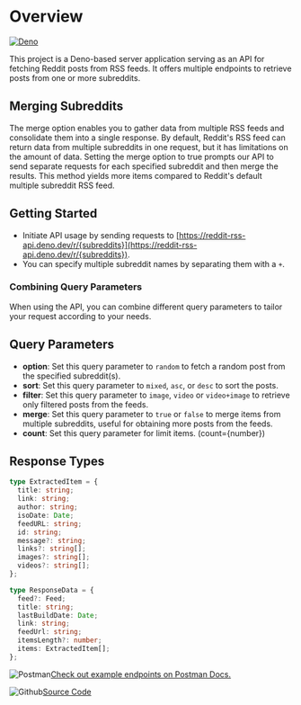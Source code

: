 # Overview

[![Deno](https://github.com/sametcn99/reddit-rss-api/actions/workflows/deno.yml/badge.svg)](https://github.com/sametcn99/reddit-rss-api/actions/workflows/deno.yml)  

This project is a Deno-based server application serving as an API for fetching Reddit posts from RSS feeds. It offers multiple endpoints to retrieve posts from one or more subreddits.

## Merging Subreddits

The merge option enables you to gather data from multiple RSS feeds and consolidate them into a single response. By default, Reddit's RSS feed can return data from multiple subreddits in one request, but it has limitations on the amount of data. Setting the merge option to true prompts our API to send separate requests for each specified subreddit and then merge the results. This method yields more items compared to Reddit's default multiple subreddit RSS feed.

## Getting Started

- Initiate API usage by sending requests to [https://reddit-rss-api.deno.dev/r/{subreddits}](https://reddit-rss-api.deno.dev/r/{subreddits}).
- You can specify multiple subreddit names by separating them with a `+`.

### Combining Query Parameters

When using the API, you can combine different query parameters to tailor your request according to your needs.

## Query Parameters

- **option**: Set this query parameter to `random` to fetch a random post from the specified subreddit(s).
- **sort**: Set this query parameter to `mixed`, `asc`, or `desc` to sort the posts.
- **filter**: Set this query parameter to `image`, `video` or `video+image` to retrieve only filtered posts from the feeds.
- **merge**: Set this query parameter to `true` or `false` to merge items from multiple subreddits, useful for obtaining more posts from the feeds.
- **count**: Set this query parameter for limit items. (count={number})

## Response Types
``` typescript
type ExtractedItem = {
  title: string;
  link: string;
  author: string;
  isoDate: Date;
  feedURL: string;
  id: string;
  message?: string;
  links?: string[];
  images?: string[];
  videos?: string[];
};

type ResponseData = {
  feed?: Feed;
  title: string;
  lastBuildDate: Date;
  link: string;
  feedUrl: string;
  itemsLength?: number;
  items: ExtractedItem[];
};
```

![Postman](https://img.shields.io/badge/Postman-FF6C37?style=for-the-badge&logo=postman&logoColor=white)[Check out example endpoints on Postman Docs.](https://documenter.getpostman.com/view/30816351/2sA3Qs8WVo)

![Github](https://img.shields.io/badge/GitHub-100000?style=for-the-badge&logo=github&logoColor=white)[Source Code](https://github.com/sametcn99/reddit-rss-api)
